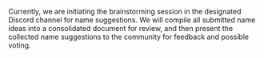 

Currently, we are initiating the brainstorming session in the designated Discord channel for name suggestions. We will compile all submitted name ideas into a consolidated document for review, and then present the collected name suggestions to the community for feedback and possible voting.